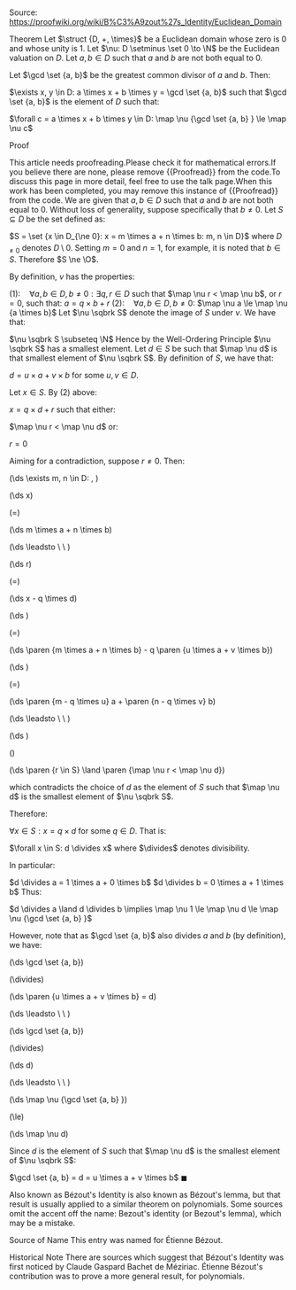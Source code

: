 # 

Source: https://proofwiki.org/wiki/B%C3%A9zout%27s_Identity/Euclidean_Domain



Theorem
Let $\struct {D, +, \times}$ be a Euclidean domain whose zero is $0$ and whose unity is $1$.
Let $\nu: D \setminus \set 0 \to \N$ be the Euclidean valuation on $D$.
Let $a, b \in D$ such that $a$ and $b$ are not both equal to $0$.

Let $\gcd \set {a, b}$ be the greatest common divisor of $a$ and $b$.
Then:

$\exists x, y \in D: a \times x + b \times y = \gcd \set {a, b}$
such that $\gcd \set {a, b}$ is the element of $D$ such that:

$\forall c = a \times x + b \times y \in D: \map \nu {\gcd \set {a, b} } \le \map \nu c$


Proof

This article needs proofreading.Please check it for mathematical errors.If you believe there are none, please remove {{Proofread}} from the code.To discuss this page in more detail, feel free to use the talk page.When this work has been completed, you may remove this instance of {{Proofread}} from the code.
We are given that $a, b \in D$ such that $a$ and $b$ are not both equal to $0$.
Without loss of generality, suppose specifically that $b \ne 0$.
Let $S \subseteq D$ be the set defined as:

$S = \set {x \in D_{\ne 0}: x = m \times a + n \times b: m, n \in D}$
where $D_{\ne 0}$ denotes $D \setminus 0$.
Setting $m = 0$ and $n = 1$, for example, it is noted that $b \in S$.
Therefore $S \ne \O$.

By definition, $\nu$ has the properties:

$(1): \quad \forall a, b \in D, b \ne 0: \exists q, r \in D$ such that $\map \nu r < \map \nu b$, or $r = 0$, such that:
$a = q \times b + r$
$(2): \quad \forall a, b \in D, b \ne 0$:
$\map \nu a \le \map \nu {a \times b}$
Let $\nu \sqbrk S$ denote the image of $S$ under $\nu$.
We have that:

$\nu \sqbrk S \subseteq \N$
Hence by the Well-Ordering Principle $\nu \sqbrk S$ has a smallest element.
Let $d \in S$ be such that $\map \nu d$ is that smallest element of $\nu \sqbrk S$.
By definition of $S$, we have that:

$d = u \times a + v \times b$
for some $u, v \in D$.

Let $x \in S$.
By $(2)$ above:

$x = q \times d + r$
such that either:

$\map \nu r < \map \nu d$
or:

$r = 0$

Aiming for a contradiction, suppose $r \ne 0$.
Then:










\(\ds \exists m, n \in D: \, \)



\(\ds x\)

\(=\)







\(\ds m \times a + n \times b\)














\(\ds \leadsto \ \ \)





\(\ds r\)

\(=\)







\(\ds x - q \times d\)




















\(\ds \)

\(=\)







\(\ds \paren {m \times a + n \times b} - q \paren {u \times a + v \times b}\)




















\(\ds \)

\(=\)







\(\ds \paren {m - q \times u} a + \paren {n - q \times v} b\)














\(\ds \leadsto \ \ \)





\(\ds \)

\(\)







\(\ds \paren {r \in S} \land \paren {\map \nu r < \map \nu d}\)









which contradicts the choice of $d$ as the element of $S$ such that $\map \nu d$ is the smallest element of $\nu \sqbrk S$.

Therefore:

$\forall x \in S: x = q \times d$
for some $q \in D$.
That is:

$\forall x \in S: d \divides x$
where $\divides$ denotes divisibility.

In particular:

$d \divides a = 1 \times a + 0 \times b$
$d \divides b = 0 \times a + 1 \times b$
Thus:

$d \divides a \land d \divides b \implies \map \nu 1 \le \map \nu d \le \map \nu {\gcd \set {a, b} }$

However, note that as $\gcd \set {a, b}$ also divides $a$ and $b$ (by definition), we have:














\(\ds \gcd \set {a, b}\)

\(\divides\)







\(\ds \paren {u \times a + v \times b} = d\)














\(\ds \leadsto \ \ \)





\(\ds \gcd \set {a, b}\)

\(\divides\)







\(\ds d\)














\(\ds \leadsto \ \ \)





\(\ds \map \nu {\gcd \set {a, b} }\)

\(\le\)







\(\ds \map \nu d\)










Since $d$ is the element of $S$ such that $\map \nu d$ is the smallest element of $\nu \sqbrk S$:

$\gcd \set {a, b} = d = u \times a + v \times b$
$\blacksquare$


Also known as
Bézout's Identity is also known as Bézout's lemma, but that result is usually applied to a similar theorem on polynomials.
Some sources omit the accent off the name: Bezout's identity (or Bezout's lemma), which may be a mistake.


Source of Name
This entry was named for Étienne Bézout.


Historical Note
There are sources which suggest that Bézout's Identity was first noticed by Claude Gaspard Bachet de Méziriac.
Étienne Bézout's contribution was to prove a more general result, for polynomials.





